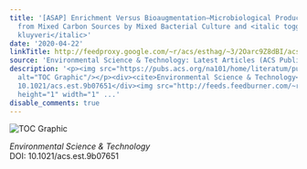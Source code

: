 ```yaml
---
title: '[ASAP] Enrichment Versus Bioaugmentation—Microbiological Production of Caproate
  from Mixed Carbon Sources by Mixed Bacterial Culture and <italic toggle="yes">Clostridium
  kluyveri</italic>'
date: '2020-04-22'
linkTitle: http://feedproxy.google.com/~r/acs/esthag/~3/2Oarc9Z8dBI/acs.est.9b07651
source: 'Environmental Science & Technology: Latest Articles (ACS Publications)'
description: '<p><img src="https://pubs.acs.org/na101/home/literatum/publisher/achs/journals/content/esthag/0/esthag.ahead-of-print/acs.est.9b07651/20200422/images/medium/es9b07651_0007.gif"
  alt="TOC Graphic"/></p><div><cite>Environmental Science & Technology</cite></div><div>DOI:
  10.1021/acs.est.9b07651</div><img src="http://feeds.feedburner.com/~r/acs/esthag/~4/2Oarc9Z8dBI"
  height="1" width="1" ...'
disable_comments: true
---
```

<p><img src="https://pubs.acs.org/na101/home/literatum/publisher/achs/journals/content/esthag/0/esthag.ahead-of-print/acs.est.9b07651/20200422/images/medium/es9b07651_0007.gif" alt="TOC Graphic"/></p><div><cite>Environmental Science & Technology</cite></div><div>DOI: 10.1021/acs.est.9b07651</div><img src="http://feeds.feedburner.com/~r/acs/esthag/~4/2Oarc9Z8dBI" height="1" width="1" ...